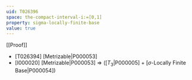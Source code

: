 ```yaml
---
uid: T026396
space: the-compact-interval-i:=[0,1]
property: sigma-locally-finite-base
value: true
---
```

[[Proof]]

* [T026394] [Metrizable|P000053]
* [I000020] [Metrizable|P000053] => ([$T_3$|P000005] + [$\sigma$-Locally Finite Base|P000054])

